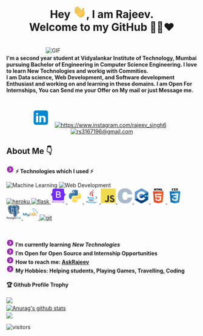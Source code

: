 <h1 align="center">Hey <img src="https://github.com/ABSphreak/ABSphreak/blob/master/gifs/Hi.gif" width="35px">, I am Rajeev.<br> Welcome to my GitHub 👨‍💻❤️ <br></h1>
<br>
<img align="right" alt="GIF" src="https://miro.medium.com/max/875/1*Urc28sbnORGOW5oyohQ06g.gif" width="400px" />
<h4 align="left"> I'm a second year student at Vidyalankar Institute of Technology, Mumbai pursuing Bachelor of Engineering in Computer Science Engineering. I love to learn New Technologies and workig with Commities.<br>
I am Data science, Web Development, and Software development Enthusiast and working on and learning in these domains.
I am Open For Internships, You can Send me your Offer on My mail or just Message me. </h4>

# 
<p align="center">
<a href="https://www.linkedin.com/in/rajeev-singh-vit/"><img height="50" src="https://github.com/Rajeev064/Rajeev064/blob/main/Assets/linkedin.svg"></a>&nbsp;&nbsp; 
<a href="https://instagram.com/https://www.instagram.com/rajeev_singh6/" target="blank"><img src="https://cdn.jsdelivr.net/npm/simple-icons@3.0.1/icons/instagram.svg" alt="https://www.instagram.com/rajeev_singh6" height="45" /></a>&nbsp;&nbsp;&nbsp;&nbsp; 
 <a href="mailto:rs3167196@gmail.com" target="blank"><img src="https://cdn.jsdelivr.net/npm/simple-icons@3.0.1/icons/gmail.svg" alt="rs3167196@gmail.com" height="45" /></a>
</p>  

## About Me 👇
 
<img src="https://github.com/bhargav-joshi/bhargav-joshi/blob/master/Assets/next.png" width="20px"> **⚡ Technologies which I used ⚡**
 
![Machine Learning](https://img.shields.io/badge/Machine%20Learning-%7C-blue?style=flat-square) 
![Web Development](https://img.shields.io/badge/Web%20Development-%7C-red?style=flat-square) 
<br>
<a href="https://heroku.com" target="_blank"> <img src="https://www.vectorlogo.zone/logos/heroku/heroku-icon.svg" alt="heroku" width="40" height="40"/> </a>
<a href="https://flask.palletsprojects.com/" target="_blank"> <img src="https://www.vectorlogo.zone/logos/pocoo_flask/pocoo_flask-icon.svg" alt="flask" width="40" height="40"/> </a>
<a href="https://getbootstrap.com" target="_blank"> <img src="https://raw.githubusercontent.com/devicons/devicon/master/icons/bootstrap/bootstrap-plain-wordmark.svg" alt="bootstrap" width="40" height="40"/> </a>
<a href="https://www.python.org" target="_blank"> <img src="https://raw.githubusercontent.com/devicons/devicon/master/icons/python/python-original.svg" alt="python" width="40" height="40"/> </a>
<a href="https://www.java.com" target="_blank"> <img src="https://raw.githubusercontent.com/devicons/devicon/master/icons/java/java-original.svg" alt="java" width="40" height="40"/> </a> <a href="https://developer.mozilla.org/en-US/docs/Web/JavaScript" target="_blank"> <img src="https://raw.githubusercontent.com/devicons/devicon/master/icons/javascript/javascript-original.svg" alt="javascript" width="40" height="40"/> </a>
<a href="https://www.cprogramming.com/" target="_blank"> <img src="https://raw.githubusercontent.com/devicons/devicon/master/icons/c/c-original.svg" alt="c" width="40" height="40"/> </a> <a href="https://www.w3schools.com/cpp/" target="_blank"> <img src="https://raw.githubusercontent.com/devicons/devicon/master/icons/cplusplus/cplusplus-original.svg" alt="cplusplus" width="40" height="40"/> </a>
<a href="https://www.w3.org/html/" target="_blank"> <img src="https://raw.githubusercontent.com/devicons/devicon/master/icons/html5/html5-original-wordmark.svg" alt="html5" width="40" height="40"/> </a>
<a href="https://www.w3schools.com/css/" target="_blank"> <img src="https://raw.githubusercontent.com/devicons/devicon/master/icons/css3/css3-original-wordmark.svg" alt="css3" width="40" height="40"/> </a>
<a href="https://www.postgresql.org" target="_blank"> <img src="https://raw.githubusercontent.com/devicons/devicon/master/icons/postgresql/postgresql-original-wordmark.svg" alt="postgresql" width="40" height="40"/> </a> 
<a href="https://www.mysql.com/" target="_blank"> <img src="https://raw.githubusercontent.com/devicons/devicon/master/icons/mysql/mysql-original-wordmark.svg" alt="mysql" width="40" height="40"/> </a><a href="https://git-scm.com/" target="_blank"> <img src="https://www.vectorlogo.zone/logos/git-scm/git-scm-icon.svg" alt="git" width="40" height="40"/> </a>

<br> <br>
<img src="https://github.com/bhargav-joshi/bhargav-joshi/blob/master/Assets/next.png" width="20px"> **I’m currently learning** ***New Technologies*** <br>
<img src="https://github.com/bhargav-joshi/bhargav-joshi/blob/master/Assets/next.png" width="20px"> **I’m Open for Open Source and Internship Opportunities** <br>
<img src="https://github.com/bhargav-joshi/bhargav-joshi/blob/master/Assets/next.png" width="20px"> **How to reach me: [AskRajeev](https://www.linkedin.com/in/rajeev-singh-vit/)**<br>
<img src="https://github.com/bhargav-joshi/bhargav-joshi/blob/master/Assets/next.png" width="20px"> **My Hobbies: Helping students, Playing Games, Travelling, Coding**<br>

<div>
  <h4>🏆 Github Profile Trophy</h4>
  <a href="https://github.com/ryo-ma/github-profile-trophy">
   <img src="https://github-profile-trophy.vercel.app/?username=Rajeev064&theme=juicyfresh"/>
  </a>
 </div>
 <div> 
</div>
<a href="https://github.com/anuraghazra/github-readme-stats">
  <img align="center" src="https://github-readme-stats.anuraghazra1.vercel.app/api?username=Rajeev064&show_icons=true&include_all_commits=true&theme=material-palenight" alt="Anurag's github stats" />
</a>
<br>
<a href="https://github.com/anuraghazra/github-readme-stats">
  <!-- Change the `github-readme-stats.anuraghazra1.vercel.app` to `github-readme-stats.vercel.app`  -->
  <img align="center" src="https://github-readme-stats.anuraghazra1.vercel.app/api/top-langs/?username=Rajeev064&layout=compact&theme=material-palenight" />
</a>

![visitors](https://komarev.com/ghpvc/?username=Rajeev064&style=flat-square)

